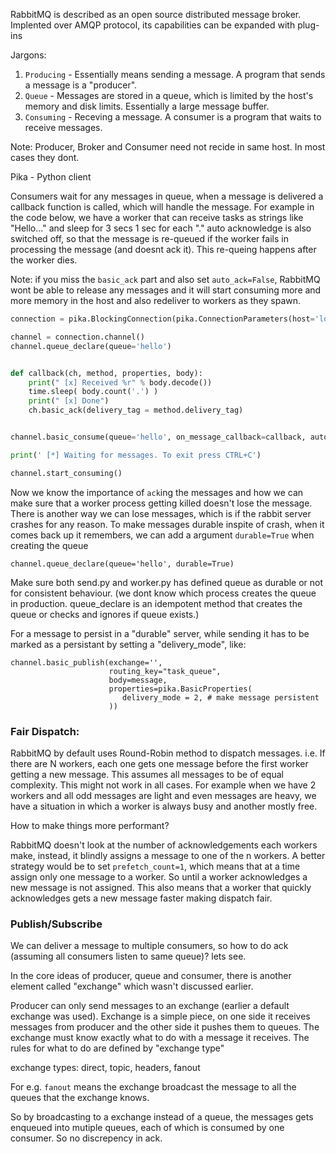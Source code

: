 RabbitMQ is described as an open source distributed message broker. Implented over AMQP protocol, its capabilities can be expanded with plug-ins

Jargons:

1. `Producing` - Essentially means sending a message. A program that sends a message is a "producer". 
2. `Queue` - Messages are stored in a queue, which is limited by the host's memory and disk limits. Essentially a large message buffer.
3. `Consuming` - Receving a message. A consumer is a program that waits to receive messages.

Note: Producer, Broker and Consumer need not recide in same host. In most cases they dont.

Pika - Python client

Consumers wait for any messages in queue, when a message is delivered a callback function is called, which will handle the message. For example in the code below, we have a worker that can receive tasks as strings like "Hello..." and sleep for 3 secs 1 sec for each "." auto acknowledge is also switched off, so that the message is re-queued if the worker fails in processing the message (and doesnt ack it). This re-queing happens after the worker dies.

Note: if you miss the `basic_ack` part and also set `auto_ack=False`, RabbitMQ wont be able to release any messages and it will start consuming more and more memory in the host and also redeliver to workers as they spawn.

```python
connection = pika.BlockingConnection(pika.ConnectionParameters(host='localhost'))

channel = connection.channel()
channel.queue_declare(queue='hello')


def callback(ch, method, properties, body):
	print(" [x] Received %r" % body.decode())
	time.sleep( body.count('.') )
	print(" [x] Done")
	ch.basic_ack(delivery_tag = method.delivery_tag)


channel.basic_consume(queue='hello', on_message_callback=callback, auto_ack=False)

print(' [*] Waiting for messages. To exit press CTRL+C')

channel.start_consuming()
```

Now we know the importance of `ack`ing the messages and how we can make sure that a worker process getting killed doesn't lose the message. There is another way we can lose messages, which is if the rabbit server crashes for any reason. To make messages durable inspite of crash, when it comes back up it remembers, we can add a argument `durable=True` when creating the queue

`channel.queue_declare(queue='hello', durable=True)`

Make sure both send.py and worker.py has defined queue as durable or not for consistent behaviour. (we dont know which process creates the queue in production. queue_declare is an idempotent method that creates the queue or checks and ignores if queue exists.)

For a message to persist in a "durable" server, while sending it has to be marked as a persistant by setting a "delivery_mode", like:

```
channel.basic_publish(exchange='',
                      routing_key="task_queue",
                      body=message,
                      properties=pika.BasicProperties(
                         delivery_mode = 2, # make message persistent
                      ))
```

### Fair Dispatch:

RabbitMQ by default uses Round-Robin method to dispatch messages. i.e. If there are N workers, each one gets one message before the first worker getting a new message. This assumes all messages to be of equal complexity. This might not work in all cases. For example when we have 2 workers and all odd messages are light and even messages are heavy, we have a situation in which a worker is always busy and another mostly free.

How to make things more performant?

RabbitMQ doesn't look at the number of acknowledgements each workers make, instead, it blindly assigns a message to one of the n workers. A better strategy would be to set `prefetch_count=1`, which means that at a time assign only one message to a worker. So until a worker acknowledges a new message is not assigned. This also means that a worker that quickly acknowledges gets a new message faster making dispatch fair.

### Publish/Subscribe

We can deliver a message to multiple consumers, so how to do ack (assuming all consumers listen to same queue)? lets see.

In the core ideas of producer, queue and consumer, there is another element called "exchange" which wasn't discussed earlier.

Producer can only send messages to an exchange (earlier a default exchange was used). Exchange is a simple piece, on one side it receives messages from producer and the other side it pushes them to queues. The exchange must know exactly what to do with a message it receives. The rules for what to do are defined by "exchange type"

exchange types: direct, topic, headers, fanout

For e.g. `fanout` means the exchange broadcast the message to all the queues that the exchange knows.

So by broadcasting to a exchange instead of a queue, the messages gets enqueued into mutiple queues, each of which is consumed by one consumer. So no discrepency in ack.